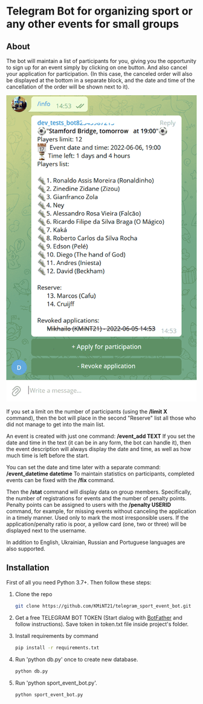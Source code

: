 # Telegram Bot for organizing sport or any other events for small groups

## About

The bot will maintain a list of participants for you, giving you the opportunity to sign up for an event simply by clicking on one button. And also cancel your application for participation. (In this case, the canceled order will also be displayed at the bottom in a separate block, and the date and time of the cancellation of the order will be shown next to it).

![Event example](images/telegram-bot-event.png)

If you set a limit on the number of participants (using the **/limit X** command), then the bot will place in the second "Reserve" list all those who did not manage to get into the main list.

An event is created with just one command: **/event_add TEXT** If you set the date and time in the text (it can be in any form, the bot can handle it), then the event description will always display the date and time, as well as how much time is left before the start.

You can set the date and time later with a separate command: **/event_datetime datetime** To maintain statistics on participants, completed events can be fixed with the **/fix** command.

Then the **/stat** command will display data on group members. Specifically, the number of registrations for events and the number of penalty points. Penalty points can be assigned to users with the **/penalty USERID** command, for example, for missing events without canceling the application in a timely manner. Used only to mark the most irresponsible users. If the application/penalty ratio is poor, a yellow card (one, two or three) will be displayed next to the username.

In addition to English, Ukrainian, Russian and Portuguese languages are also supported.

## Installation

First of all you need Python 3.7+. Then follow these steps:

1. Clone the repo

   ```sh
   git clone https://github.com/KMiNT21/telegram_sport_event_bot.git

   ```

2. Get a free TELEGRAM BOT TOKEN (Start dialog with [BotFather](https://telegram.me/botfather) and follow instructions). Save token in token.txt file inside project's folder.

3. Install requirements by command

   ```sh
   pip install -r requirements.txt
   ```

4. Run 'python db.py' once to create new database.

   ```sh
   python db.py
   ```

5. Run 'python sport_event_bot.py'.

    ```sh
   python sport_event_bot.py
   ```
